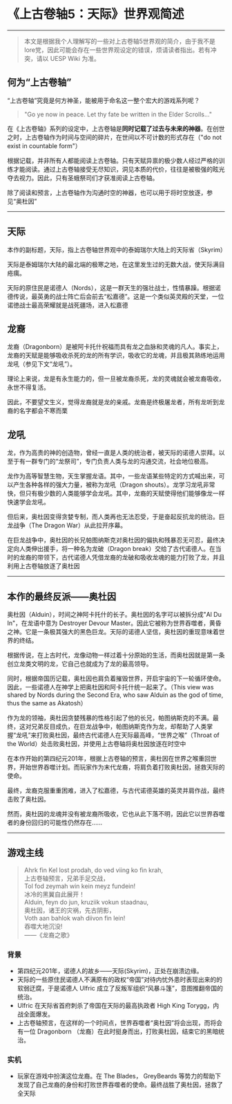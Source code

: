 # 《上古卷轴5：天际》世界观简述

---

> 本文是根据我个人理解写的一些对上古卷轴5世界观的简介，由于我不是lore党，因此可能会存在一些世界观设定的错误，烦请读者指出。若有冲突，请以 UESP Wiki 为准。

## 何为“上古卷轴”

“上古卷轴”究竟是何方神圣，能被用于命名这一整个宏大的游戏系列呢？

> "Go ye now in peace. Let thy fate be written in the Elder Scrolls..." 

在《上古卷轴》系列的设定中，上古卷轴是**同时记载了过去与未来的神器**。在创世之时，上古卷轴作为时间与空间的碎片，在世间以不可计数的形式存在（"do not exist in countable form"）

根据记载，并非所有人都能阅读上古卷轴。只有天赋异禀的极少数人经过严格的训练才能阅读。通过上古卷轴接受无尽知识，洞见本质的代价，往往是被极强的眩光夺去视力。因此，只有圣蛾祭司们才获准阅读上古卷轴。

除了阅读和预言，上古卷轴作为沟通时空的神器，也可以用于将时空放逐，参见“奥杜因”

---

## 天际

本作的副标题，天际，指上古卷轴世界观中的泰姆瑞尔大陆上的天际省（Skyrim）

天际是泰姆瑞尔大陆的最北端的极寒之地，在这里发生过的无数大战，使天际满目疮痍。

天际的原住民是诺德人（Nords），这是一群天生的强壮战士，性情暴躁。根据诺德传说，最英勇的战士阵亡后会前去“松嘉德”。这是一个类似英灵殿的天堂，一位诺徳战士最高荣耀就是战死疆场，进入松嘉德

## 龙裔

龙裔（Dragonborn）是被阿卡托什祝福而具有龙之血脉和灵魂的凡人。事实上，龙裔的天赋是能够吸收杀死的龙的所有学识，吸收它的龙魂，并且极其熟练地运用龙吼（参见下文“龙吼”）。

理论上来说，龙是有永生能力的，但一旦被龙裔杀死，龙的灵魂就会被龙裔吸收，永世不得复活。

因此，不要望文生义，觉得龙裔就是龙的亲戚。龙裔是终极屠龙者，所有龙听到龙裔的名字都会不寒而栗

## 龙吼

龙，作为高贵的神的创造物，曾经一直是人类的统治者，被天际的诺德人崇拜。以至于有一群专门的“龙祭司”，专门负责人类与龙的沟通交流，社会地位极高。

龙作为高等智慧生物，天生掌握龙语。其中，一些龙语某些特定的方式喊出来，可以产生各种各样的强大力量，被称为龙吼（Dragon shouts）。龙学习龙吼非常快，但只有极少数的人类能够学会龙吼。其中，龙裔的天赋使得他们能够像龙一样快速学会龙吼。

但后来，奥杜因变得贪婪专制，而人类再也无法忍受，于是奋起反抗龙的统治。巨龙战争（The Dragon War）从此拉开序幕。

在巨龙战争中，奥杜因的长兄帕图纳斯克对奥杜因的偏执和残暴忍无可忍，最终决定向人类伸出援手，将一种名为龙破（Dragon break）交给了古代诺德人。在当时的龙裔的带领下，古代诺德人凭借龙裔的龙破和吸收龙魂的能力打败了龙，并且利用上古卷轴放逐了奥杜因

---


## 本作的最终反派——奥杜因
奥杜因（Alduin），时间之神阿卡托什的长子。奥杜因的名字可以被拆分成"Al Du In"，在龙语中意为 Destroyer Devour Master。因此它被称为世界吞噬者，黄昏之神。它是一条极其强大的黑色巨龙。天际的诺德人坚信，奥杜因的重现意味着世界的终结。

根据传说，在上古时代，龙像动物一样过着十分原始的生活，而奥杜因就是第一条创立龙类文明的龙，它自己也就成为了龙的最高领导。

同时，根据帝国历记载，奥杜因也肩负着摧毁世界，开启宇宙的下一轮循环使命。因此，一些诺德人在神学上把奥杜因和阿卡托什统一起来了。（This view was shared by Nords during the Second Era, who saw Alduin as the god of time, thus the same as Akatosh）

作为龙的领袖，奥杜因贪婪残暴的性格引起了他的长兄，帕图纳斯克的不满。最终，这对兄弟反目成仇，在巨龙战争中，帕图纳斯克作为龙，却帮助了人类掌握“龙吼”来打败奥杜因，最终古代诺德人在天际最高峰，“世界之喉”（Throat of the World）处击败奥杜因，并使用上古卷轴将奥杜因放逐在时空中

在本作开始的第四纪元201年，根据上古卷轴的预言，奥杜因在世界之喉重回世界，开始世界吞噬计划。而玩家作为末代龙裔，将肩负着打败奥杜因，拯救天际的使命。

最终，龙裔克服重重困难，进入了松嘉德，与古代诺德英雄的英灵并肩作战，最终击败了奥杜因。

然而，奥杜因的龙魂并没有被龙裔所吸收，它也从此下落不明，因此它以世界吞噬者的身份回归的可能性仍然存在……

---



## 游戏主线

> Ahrk fin Kel lost prodah, do ved viing ko fin krah, \
> 上古卷轴预言，兄弟手足交战，\
> Tol fod zeymah win kein meyz fundein!\
> 冰冷的黑翼自此展开！\
> Alduin, feyn do jun, kruziik vokun staadnau,\
> 奥杜因，诸王的灾祸，先古阴影，\
> Voth aan bahlok wah diivon fin lein!\
> 吞噬大地沉没!\
> ——《龙裔之歌》

### 背景

* 第四纪元201年，诺德人的故乡——天际(Skyrim)，正处在崩溃边缘。
* 天际的一些原住民诺德人不满原有的政权“帝国”对待内忧外患时表现出来的的软弱迂腐，于是诺德人 Ulfric 成立了反叛军组织“风暴斗篷”，意图推翻帝国的统治。
* Ulfric 在天际省首府刺杀了帝国在天际的最高执政者 High King Torygg，内战全面爆发。
* 上古卷轴预言，在这样的一个时间点，世界吞噬者“奥杜因”将会出现，而将会有一位 Dragonborn （龙裔）在此时挺身而出，打败奥杜因，结束它的黑暗统治。

### 实机

* 玩家在游戏中扮演这位龙裔。在 The Blades， GreyBeards 等势力的帮助下发现了自己龙裔的身份和打败世界吞噬者的使命。最终战胜了奥杜因，拯救了全天际